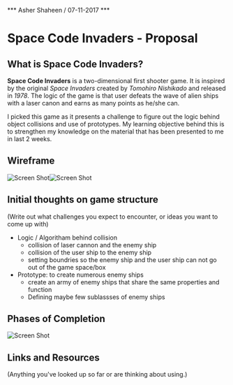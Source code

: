 *** Asher Shaheen / 07-11-2017 ***

 # Space Code Invaders - Proposal


## What is Space Code Invaders?
**Space Code Invaders** is a two-dimensional first shooter game. It is inspired by the original *Space Invaders* created by *Tomohiro Nishikado* and released in *1978*. The logic of the game is that user defeats the wave of alien ships with a laser canon and earns as many points as he/she can. 

I picked this game as it presents a challenge to figure out the logic behind object collisions and use of prototypes. My learning objective behind this is to strengthen my knowledge on the material that has been presented to me in last 2 weeks. 


## Wireframe

![Screen Shot](https://github.com/Asher978/Project-1-GA-/blob/master/screenshots/wFrame1.JPG)![Screen Shot](https://github.com/Asher978/Project-1-GA-/blob/master/screenshots/wFrame2.JPG)

## Initial thoughts on game structure

(Write out what challenges you expect to encounter, or ideas you want to come up with)
* Logic / Algoritham behind collision 
  *  collision of laser cannon and the enemy ship
  *  collision of the user ship to the enemy ship
  *  setting boundries so the enemy ship and the user ship can not go out of the game space/box
* Prototype: to create numerous enemy ships
  *  create an army of enemy ships that share the same properties and function
  *  Defining maybe few sublassses of enemy ships
## Phases of Completion

![Screen Shot](https://github.com/Asher978/Project-1-GA-/blob/master/screenshots/wFrame1.JPG)



## Links and Resources

(Anything you've looked up so far or are thinking about using.)
